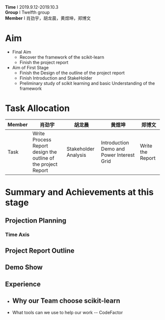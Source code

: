  **Time** I 2019.9.12-2019.10.3  
 **Group** I Twelfth group  
 **Member** I 肖劲宇，胡龙晨，黄煜坤，郑博文  
# Aim  
- Final Aim 
  - Recover the framework of the scikit-learn
  - Finish the project report
- Aim of First Stage  
  - Finish the Design of the outline of the project report   
  - Finish Introduction and StakeHolder   
  - Preliminary study of scikit learning and basic Understanding of the framework
# Task Allocation
| Member | 肖劲宇 | 胡龙晨 | 黄煜坤 | 郑博文 |
| ------ | ------ | ------ | ------ | ------ |
| Task | Write Process Report  design the outline of the project Report| Stakeholder Analysis | Introduction Demo and Power Interest Grid | Write the Report |
# Summary and Achievements at this stage  
## Projection Planning  
### Time Axis 
## Project Report Outline
## Demo Show 
## Experience 
- Why our Team choose scikit-learn 
  -- 
- What tools can we use to help our work
  -- CodeFactor

